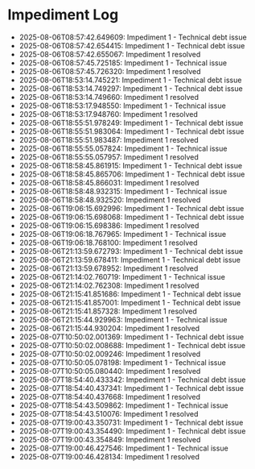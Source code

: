 # Impediment Log

- 2025-08-06T08:57:42.649609: Impediment 1 - Technical debt issue
- 2025-08-06T08:57:42.654415: Impediment 1 - Technical debt issue
- 2025-08-06T08:57:42.655067: Impediment 1 resolved
- 2025-08-06T08:57:45.725185: Impediment 1 - Technical issue
- 2025-08-06T08:57:45.726320: Impediment 1 resolved
- 2025-08-06T18:53:14.745221: Impediment 1 - Technical debt issue
- 2025-08-06T18:53:14.749297: Impediment 1 - Technical debt issue
- 2025-08-06T18:53:14.749660: Impediment 1 resolved
- 2025-08-06T18:53:17.948550: Impediment 1 - Technical issue
- 2025-08-06T18:53:17.948760: Impediment 1 resolved
- 2025-08-06T18:55:51.978249: Impediment 1 - Technical debt issue
- 2025-08-06T18:55:51.983064: Impediment 1 - Technical debt issue
- 2025-08-06T18:55:51.983487: Impediment 1 resolved
- 2025-08-06T18:55:55.057824: Impediment 1 - Technical issue
- 2025-08-06T18:55:55.057957: Impediment 1 resolved
- 2025-08-06T18:58:45.861915: Impediment 1 - Technical debt issue
- 2025-08-06T18:58:45.865706: Impediment 1 - Technical debt issue
- 2025-08-06T18:58:45.866031: Impediment 1 resolved
- 2025-08-06T18:58:48.932315: Impediment 1 - Technical issue
- 2025-08-06T18:58:48.932520: Impediment 1 resolved
- 2025-08-06T19:06:15.692996: Impediment 1 - Technical debt issue
- 2025-08-06T19:06:15.698068: Impediment 1 - Technical debt issue
- 2025-08-06T19:06:15.698386: Impediment 1 resolved
- 2025-08-06T19:06:18.767965: Impediment 1 - Technical issue
- 2025-08-06T19:06:18.768100: Impediment 1 resolved
- 2025-08-06T21:13:59.672793: Impediment 1 - Technical debt issue
- 2025-08-06T21:13:59.678411: Impediment 1 - Technical debt issue
- 2025-08-06T21:13:59.678952: Impediment 1 resolved
- 2025-08-06T21:14:02.760719: Impediment 1 - Technical issue
- 2025-08-06T21:14:02.762308: Impediment 1 resolved
- 2025-08-06T21:15:41.851686: Impediment 1 - Technical debt issue
- 2025-08-06T21:15:41.857001: Impediment 1 - Technical debt issue
- 2025-08-06T21:15:41.857328: Impediment 1 resolved
- 2025-08-06T21:15:44.929963: Impediment 1 - Technical issue
- 2025-08-06T21:15:44.930204: Impediment 1 resolved
- 2025-08-07T10:50:02.001369: Impediment 1 - Technical debt issue
- 2025-08-07T10:50:02.008688: Impediment 1 - Technical debt issue
- 2025-08-07T10:50:02.009246: Impediment 1 resolved
- 2025-08-07T10:50:05.078198: Impediment 1 - Technical issue
- 2025-08-07T10:50:05.080440: Impediment 1 resolved
- 2025-08-07T18:54:40.433342: Impediment 1 - Technical debt issue
- 2025-08-07T18:54:40.437341: Impediment 1 - Technical debt issue
- 2025-08-07T18:54:40.437668: Impediment 1 resolved
- 2025-08-07T18:54:43.509862: Impediment 1 - Technical issue
- 2025-08-07T18:54:43.510076: Impediment 1 resolved
- 2025-08-07T19:00:43.350731: Impediment 1 - Technical debt issue
- 2025-08-07T19:00:43.354490: Impediment 1 - Technical debt issue
- 2025-08-07T19:00:43.354849: Impediment 1 resolved
- 2025-08-07T19:00:46.427546: Impediment 1 - Technical issue
- 2025-08-07T19:00:46.428134: Impediment 1 resolved
